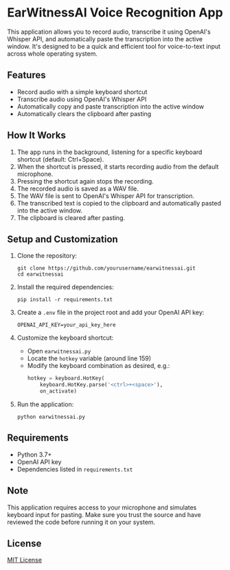 # EarWitnessAI Voice Recognition App

This application allows you to record audio, transcribe it using OpenAI's Whisper API, and automatically paste the transcription into the active window. It's designed to be a quick and efficient tool for voice-to-text input across whole operating system.

## Features

- Record audio with a simple keyboard shortcut
- Transcribe audio using OpenAI's Whisper API
- Automatically copy and paste transcription into the active window
- Automatically clears the clipboard after pasting

## How It Works

1. The app runs in the background, listening for a specific keyboard shortcut (default: Ctrl+Space).
2. When the shortcut is pressed, it starts recording audio from the default microphone.
3. Pressing the shortcut again stops the recording.
4. The recorded audio is saved as a WAV file.
5. The WAV file is sent to OpenAI's Whisper API for transcription.
6. The transcribed text is copied to the clipboard and automatically pasted into the active window.
7. The clipboard is cleared after pasting.

## Setup and Customization

1. Clone the repository:

   ```
   git clone https://github.com/yourusername/earwitnessai.git
   cd earwitnessai
   ```

2. Install the required dependencies:

   ```
   pip install -r requirements.txt
   ```

3. Create a `.env` file in the project root and add your OpenAI API key:

   ```
   OPENAI_API_KEY=your_api_key_here
   ```

4. Customize the keyboard shortcut:

   - Open `earwitnessai.py`
   - Locate the `hotkey` variable (around line 159)
   - Modify the keyboard combination as desired, e.g.:
     ```python
     hotkey = keyboard.HotKey(
         keyboard.HotKey.parse('<ctrl>+<space>'),
         on_activate)
     ```

5. Run the application:
   ```
   python earwitnessai.py
   ```

## Requirements

- Python 3.7+
- OpenAI API key
- Dependencies listed in `requirements.txt`

## Note

This application requires access to your microphone and simulates keyboard input for pasting. Make sure you trust the source and have reviewed the code before running it on your system.

## License

[MIT License](LICENSE)
